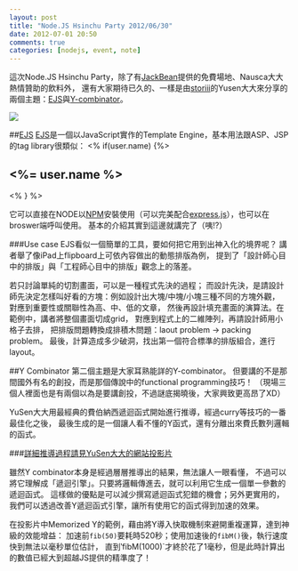 ```yaml
---
layout: post
title: "Node.JS Hsinchu Party 2012/06/30"
date: 2012-07-01 20:50
comments: true
categories: [nodejs, event, note]
---
```


這次Node.JS Hsinchu Party，除了有[JackBean][jack]提供的免費場地、Nausca大大熱情贊助的飲料外，
還有大家期待已久的、一樣是由[storiii][]的Yusen大大來分享的兩個主題：[EJS][]與[Y-combinator][Y]。

[jack]:http://blog.jackbean.tw
[Y]:http://en.wikipedia.org/wiki/Y_Combinator#Y_combinator
[EJS]:https://github.com/visionmedia/ejs#readme
[NPM]:http://npmjs.org/
[storiii]:http://storiii.com/
[exp]:http://expressjs.com/

<!--more-->
![](http://i.imgur.com/zFjtc.png)

##[EJS][]
[EJS][]是一個以JavaScript實作的Template Engine，基本用法跟ASP、JSP的tag library很類似：
    <% if(user.name) {%>
        <h2><%= user.name %></h2>
    <% } %>

它可以直接在NODE以[NPM][]安裝使用（可以完美配合[express.js][exp]），也可以在broswer端呼叫使用。
基本的介紹其實到這邊就講完了（咦!?）


###Use case
EJS看似一個簡單的工具，要如何把它用到出神入化的境界呢？
講者舉了像iPad上flipboard上可依內容做出的動態排版為例，
提到了「設計師心目中的排版」與「工程師心目中的排版」觀念上的落差。

若只討論單純的切割畫面，可以是一種程式先決的過程；
而設計先決，是請設計師先決定怎樣叫好看的方塊：例如設計出大塊/中塊/小塊三種不同的方塊外觀，
對應到重要性或關聯性為高、中、低的文章，
然後再設計填充畫面的演算法。在範例中，講者將整個畫面切成grid，
對應到程式上的二維陣列，再請設計師用小格子去排，
把排版問題轉換成排積木問題：laout problem -> packing problem。
最後，計算造成多少破洞，找出第一個符合標準的排版組合，進行layout。

<!--
慧眼挑金eat people
cinder: C++做到JS的感覺
-->




##Y Combinator
第二個主題是大家耳熟能詳的Y-combinator。
但要講的不是那間國外有名的創投，而是那個傳說中的functional programming技巧！
（現場三個人裡面也是有兩個以為是要講創投，不過謎底揭曉後，大家興致更高昂了XD）

YuSen大大用最經典的費伯納西遞迴函式開始進行推導，經過curry等技巧的一番最佳化之後，
最後生成的是一個讓人看不懂的Y函式，還有分離出來費氏數列邏輯的函式。

###[詳細推導過程請見YuSen大大的網站投影片](http://storiii.com/player.html)

雖然Y combinator本身是經過層層推導出的結果，無法讓人一眼看懂，
不過可以將它理解成「遞迴引擎」。只要將邏輯傳進去，就可以利用它生成一個單一參數的遞迴函式。
這樣做的優點是可以減少撰寫遞迴函式犯錯的機會；另外更實用的，
我們可以透過改善Y遞迴函式引擎，讓所有使用它的函式得到加速的效果。

在投影片中Memorized Y的範例，藉由將Y導入快取機制來避開重複運算，達到神級的效能增益：
加速前`fib(50)`要耗時520秒；使用加速後的`fibM()`後，執行速度快到無法以毫秒單位估計，
直到‵fibM(1000)`才終於花了1毫秒，但是此時計算出的數值已經大到超越JS提供的精準度了！

<!--
functor
functional composition?
-->
